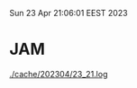 Sun 23 Apr 21:06:01 EEST 2023
# JAM
<a href='./cache/202304/23_21.log'>./cache/202304/23_21.log</a>
